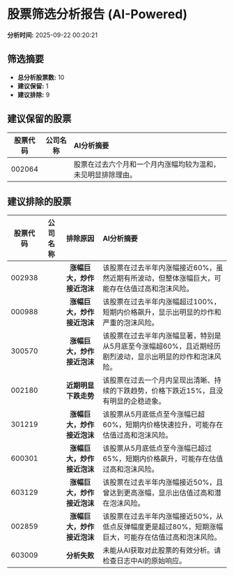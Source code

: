 # 股票筛选分析报告 (AI-Powered)

**分析时间:** 2025-09-22 00:20:21

## 筛选摘要

- **总分析股票数:** 10
- **建议保留:** 1
- **建议排除:** 9

## 建议保留的股票

| 股票代码 | 公司名称 | AI分析摘要 |
|:---:|:---:|:---|
| 002064 |  | 股票在过去六个月和一个月内涨幅均较为温和，未见明显排除理由。 |

## 建议排除的股票

| 股票代码 | 公司名称 | 排除原因 | AI分析摘要 |
|:---:|:---:|:---:|:---|
| 002938 |  | **涨幅巨大，炒作接近泡沫** | 该股票在过去半年内涨幅接近60%，虽然近期有所波动，但整体涨幅巨大，可能存在估值过高和泡沫风险。 |
| 000988 |  | **涨幅巨大，炒作接近泡沫** | 该股票在过去半年内涨幅超过100%，短期内价格飙升，显示出明显的炒作和严重的泡沫风险。 |
| 300570 |  | **涨幅巨大，炒作接近泡沫** | 该股票在过去半年内涨幅显著，特别是从5月底至今涨幅超60%，且近期经历剧烈波动，显示出明显的炒作和泡沫风险。 |
| 002180 |  | **近期明显下跌走势** | 该股票在过去一个月内呈现出清晰、持续的下跌趋势，价格下跌近15%，且没有明显的企稳迹象。 |
| 301219 |  | **涨幅巨大，炒作接近泡沫** | 该股票从5月底低点至今涨幅已超60%，短期内价格快速拉升，可能存在估值过高和泡沫风险。 |
| 600301 |  | **涨幅巨大，炒作接近泡沫** | 该股票从5月底低点至今涨幅已超过65%，短期内价格飙升，可能存在估值过高和泡沫风险。 |
| 603129 |  | **涨幅巨大，炒作接近泡沫** | 该股票在过去半年内涨幅接近50%，且曾达到更高涨幅，显示出估值过高和潜在泡沫风险。 |
| 002859 |  | **涨幅巨大，炒作接近泡沫** | 该股票在过去半年内涨幅接近50%，从低点反弹幅度更是超过80%，短期涨幅巨大，可能存在估值过高和泡沫风险。 |
| 603009 |  | **分析失败** | 未能从AI获取对此股票的有效分析。请检查日志中AI的原始响应。 |
